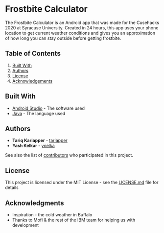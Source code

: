 # Frostbite Calculator

The Frostbite Calculator is an Android app that was made for the Cusehacks 2020 at Syracuse University. Created in 24 hours, this app uses your phone location to get current weather conditions and gives you an approximation of how long you can stay outside before getting frostbite.

## Table of Contents
1. [Built With](#built-with)
2. [Authors](#authors)
3. [License](#license)
4. [Acknowledgements](#acknowledgements)

## Built With

* [Android Studio](https://developer.android.com/studio/) - The software used
* [Java](https://www.java.com/en/) - The language used

## Authors

* **Tariq Kariapper** - [tariapper](https://github.com/tariapper)
* **Yash Kelkar** - [ynelka](https://github.com/ynelka)

See also the list of [contributors](https://github.com/your/project/contributors) who participated in this project.

## License

This project is licensed under the MIT License - see the [LICENSE.md](LICENSE.md) file for details

## Acknowledgments

* Inspiration - the cold weather in Buffalo
* Thanks to Mofi & the rest of the IBM team for helping us with development
